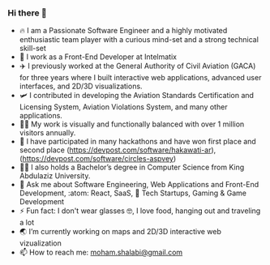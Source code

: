 ### Hi there 👋

- 🔥 I am a Passionate Software Engineer and a highly motivated enthusiastic team player with a curious mind-set and a strong technical skill-set
- 🔭 I work as a Front-End Developer at Intelmatix
- ✈️ I previously worked at the General Authority of Civil Aviation (GACA) for three years where I built interactive web applications, advanced user interfaces, and 2D/3D visualizations.
- 🛩️ I contributed in developing the Aviation Standards Certification and Licensing System, Aviation Violations System, and many other applications.
- 🧑‍🎨 My work is visually and functionally balanced with over 1 million visitors annually.
- 🥇 I have participated in many hackathons and have won first place and second place (https://devpost.com/software/hakawati-ar),  (https://devpost.com/software/circles-aspvey)
- 👨‍🎓 I also holds a Bachelor’s degree in Computer Science from King Abdulaziz University.
- 💬 Ask me about Software Engineering, Web Applications and Front-End Development, :atom: React, SaaS, 🚀 Tech Startups, Gaming & Game Development
- ⚡ Fun fact: I don't wear glasses 🤓, I love food, hanging out and traveling a lot
- 🌏 I’m currently working on maps and 2D/3D interactive web vizualization
- 📫 How to reach me: moham.shalabi@gmail.com
